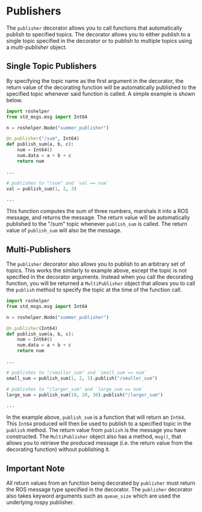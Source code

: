 # Publishers

The `publisher` decorator allows you to call functions that automatically
publish to specified topics. The decorator allows you to either publish to a
single topic specified in the decorator or to publish to multiple topics using
a *multi-publisher* object.

## Single Topic Publishers

By specifying the topic name as the first argument in the decorator, the return
value of the decorating function will be automatically published to the
specified topic whenever said function is called. A simple example is shown
below.

```python
import roshelper
from std_msgs.msg import Int64

n = roshelper.Node("summer_publisher")

@n.publisher("/sum", Int64)
def publish_sum(a, b, c):
    num = Int64()
    num.data = a + b + c
    return num

...

# publishes to "/sum" and `val == num`
val = publish_sum(1, 2, 3)

...
```

This function computes the sum of three numbers, marshals it into a ROS
message, and returns the message. The return value will be automatically
published to the "/sum" topic whenever `publish_sum` is called. The return
value of `publish_sum` will also be the message.

## Multi-Publishers

The `publisher` decorator also allows you to publish to an arbitrary set of
topics. This works the similarly to example above, except the topic is not
specified in the decorator arguments. Instead when you call the decorating
function, you will be returned a `MultiPublisher` object that allows you to
call the `publish` method to specify the topic at the time of the function
call.

```python
import roshelper
from std_msgs.msg import Int64

n = roshelper.Node("summer_publisher")

@n.publisher(Int64)
def publish_sum(a, b, c):
    num = Int64()
    num.data = a + b + c
    return num

...

# publishes to "/smaller_sum" and `small_sum == num`
small_sum = publish_sum(1, 2, 3).publish("/smaller_sum")

# publishes to "/larger_sum" and `large_sum == num`
large_sum = publish_sum(10, 20, 30).publish("/larger_sum")

...
```

In the example above, `publish_sum` is a function that will return an `Int64`.
This `Int64` produced will then be used to publish to a specified topic in the
`publish` method. The return value from `publish` is the message you have
constructed. The `MultiPublisher` object also has a method, `msg()`, that
allows you to retrieve the produced message (i.e. the return value from the
decorating function) without publishing it.

## Important Note

All return values from an function being decorated by `publisher` must return
the ROS message type specified in the decorator. The `publisher` decorator also
takes keyword arguments such as `queue_size` which are used the underlying
rospy publisher.
